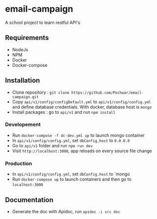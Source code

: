 # email-campaign

A school project to learn restful API's

## Requirements


- NodeJs
- NPM
- Docker
- Docker-compose

## Installation

- Clone repository : `git clone https://github.com/Pochwar/email-campaign.git`
- Copy `api/v1/config/configDefault.yml` to `api/v1/config/config.yml` and define database credentials. With docker, database host is `mongo`
- Install packages : go to `api/v1` and run `npm install`

### Developement
- Run `docker-compose -f dc-dev.yml up` to launch mongo container
- In `api/v1/config/config.yml`, set `dbConfig.host` to `0.0.0.0`
- Go to `api/v1` folder and run `npm run dev` 
- Visit `http://localhost:3000`, app reloads on every source file change

### Production
- In `api/v1/config/config.yml`, set `dbConfig.host` to `mongo
- Run `docker-compose up` to launch containers and then go to `localhost:3000`

## Documentation

- Generate the doc with Apidoc, run `apidoc -i src doc`